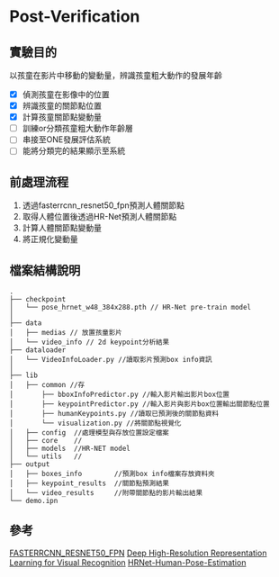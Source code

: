 # Post-Verification

## 實驗目的
以孩童在影片中移動的變動量，辨識孩童粗大動作的發展年齡
- [x] 偵測孩童在影像中的位置
- [x] 辨識孩童的關節點位置
- [x] 計算孩童關節點變動量
- [ ] 訓練or分類孩童粗大動作年齡層
- [ ] 串接至ONE發展評估系統
- [ ] 能將分類完的結果顯示至系統

## 前處理流程

1. 透過fasterrcnn_resnet50_fpn預測人體關節點
2. 取得人體位置後透過HR-Net預測人體關節點
3. 計算人體關節點變動量
4. 將正規化變動量

## 檔案結構說明
```
.
├── checkpoint
│   └── pose_hrnet_w48_384x288.pth // HR-Net pre-train model
│
├── data
│   ├── medias // 放置孩童影片
│   └── video_info // 2d keypoint分析結果
├── dataloader
│   └── VideoInfoLoader.py //讀取影片預測box info資訊
│   
├── lib
│   ├── common //存
│       ├── bboxInfoPredictor.py //輸入影片輸出影片box位置
│       ├── keypointPredictor.py //輸入影片與影片box位置輸出關節點位置
│       ├── humanKeypoints.py //讀取已預測後的關節點資料
│       └── visualization.py //將關節點視覺化
│   ├── config  //處理模型與存放位置設定檔案
│   ├── core    //
│   ├── models  //HR-NET model
│   └── utils   //
├── output
│   ├── boxes_info        //預測box info檔案存放資料夾
│   ├── keypoint_results  //關節點預測結果
│   └── video_results     //附帶關節點的影片輸出結果
└── demo.ipn
```

## 參考
[FASTERRCNN_RESNET50_FPN](https://pytorch.org/vision/main/models/generated/torchvision.models.detection.fasterrcnn_resnet50_fpn.html)
[Deep High-Resolution Representation Learning
for Visual Recognition](https://arxiv.org/pdf/1908.07919.pdf)
[HRNet-Human-Pose-Estimation](https://github.com/HRNet/HRNet-Human-Pose-Estimation)
